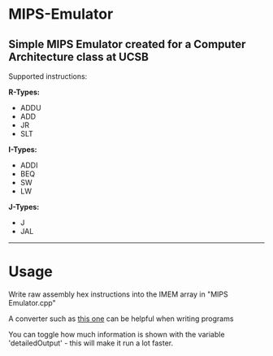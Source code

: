 # MIPS-Emulator
Simple MIPS Emulator created for a Computer Architecture class at UCSB
---
Supported instructions:

<b>R-Types:</b> 
* ADDU
* ADD
* JR
* SLT

<b>I-Types:</b> 
* ADDI 
* BEQ 
* SW  
* LW

<b>J-Types:</b> 
* J 
* JAL

---
# Usage
Write raw assembly hex instructions into the IMEM array in "MIPS Emulator.cpp" 

A converter such as [this one](https://www.eg.bucknell.edu/~csci320/mips_web/) can be helpful when writing programs

You can toggle how much information is shown with the variable 'detailedOutput' - this will make it run a lot faster.



